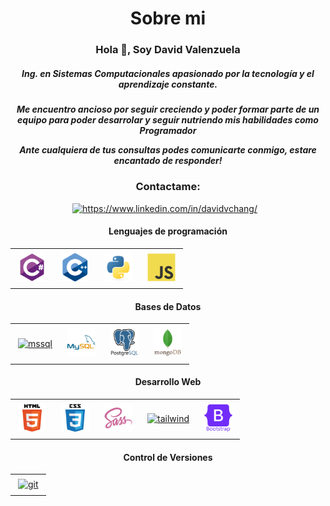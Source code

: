 <div align="center">
    <h1>Sobre mi</h1>
    <h3>Hola 👋, Soy David Valenzuela</h3>
    <h5>Ing. en Sistemas Computacionales apasionado por la tecnología y el aprendizaje constante.</h5>
    <h5>Me encuentro ancioso por seguir creciendo y poder formar parte de un equipo para poder desarrolar y seguir nutriendo mis habilidades como Programador

Ante cualquiera de tus consultas podes comunicarte conmigo, estare encantado de responder!</h5>
    <div>
        <h3>Contactame:</h3>
        <a href="https://linkedin.com/in/https://www.linkedin.com/in/davidvchang/" target="blank">
            <img src="https://raw.githubusercontent.com/rahuldkjain/github-profile-readme-generator/master/src/images/icons/Social/linked-in-alt.svg" alt="https://www.linkedin.com/in/davidvchang/" height="30" width="40" style="margin-right: 10px;">
        </a>
    </div>
    <div>
        <h4>Lenguajes de programación</h4>
        <table style="margin: auto;">
            <tr>
                <td>
                    <a href="https://www.w3schools.com/cs/" target="_blank" rel="noreferrer">
                        <img src="https://raw.githubusercontent.com/devicons/devicon/master/icons/csharp/csharp-original.svg" alt="csharp" style="width: 45px; margin: 5px;">
                    </a>
                </td>
                <td>
                    <a href="https://www.w3schools.com/cpp/" target="_blank" rel="noreferrer">
                        <img src="https://raw.githubusercontent.com/devicons/devicon/master/icons/cplusplus/cplusplus-original.svg" alt="cplusplus" style="width: 45px; margin: 5px;">
                    </a>
                </td>
                <td>
                    <a href="https://www.python.org" target="_blank" rel="noreferrer">
                        <img src="https://raw.githubusercontent.com/devicons/devicon/master/icons/python/python-original.svg" alt="python" style="width: 45px; margin: 5px;">
                    </a>
                </td>
                <td>
                    <a href="https://developer.mozilla.org/en-US/docs/Web/JavaScript" target="_blank" rel="noreferrer">
                        <img src="https://raw.githubusercontent.com/devicons/devicon/master/icons/javascript/javascript-original.svg" alt="javascript" style="width: 45px; margin: 5px;">
                    </a>
                </td>
            </tr>
        </table>
        <h4>Bases de Datos</h4>
        <table>
            <tr>
                <td>
                    <a href="https://www.microsoft.com/en-us/sql-server" target="_blank" rel="noreferrer">
                        <img src="https://www.svgrepo.com/show/303229/microsoft-sql-server-logo.svg" alt="mssql" style="width: 45px; margin: 5px;">
                    </a>
                </td>
                <td>
                    <a href="https://www.mysql.com/" target="_blank" rel="noreferrer">
                        <img src="https://raw.githubusercontent.com/devicons/devicon/master/icons/mysql/mysql-original-wordmark.svg" alt="mysql" style="width: 45px; margin: 5px;">
                    </a>
                </td>
                <td>
                    <a href="https://www.postgresql.org" target="_blank" rel="noreferrer">
                        <img src="https://raw.githubusercontent.com/devicons/devicon/master/icons/postgresql/postgresql-original-wordmark.svg" alt="postgresql" style="width: 45px; margin: 5px;">
                    </a>
                </td>
                <td>
                    <a href="https://www.mongodb.com/" target="_blank" rel="noreferrer">
                        <img src="https://raw.githubusercontent.com/devicons/devicon/master/icons/mongodb/mongodb-original-wordmark.svg" alt="mongodb" style="width: 45px; margin: 5px;">
                    </a>
                </td>
            </tr>
        </table>
        <h4>Desarrollo Web</h4>
        <table>
            <tr>
                <td>
                    <a href="https://www.w3.org/html/" target="_blank" rel="noreferrer">
                        <img src="https://raw.githubusercontent.com/devicons/devicon/master/icons/html5/html5-original-wordmark.svg" alt="html5" style="width: 45px; margin: 5px;">
                    </a>
                </td>
                <td>
                    <a href="https://www.w3schools.com/css/" target="_blank" rel="noreferrer">
                        <img src="https://raw.githubusercontent.com/devicons/devicon/master/icons/css3/css3-original-wordmark.svg" alt="css3" style="width: 45px; margin: 5px;">
                    </a>
                </td>
                <td>
                    <a href="https://sass-lang.com" target="_blank" rel="noreferrer">
                        <img src="https://raw.githubusercontent.com/devicons/devicon/master/icons/sass/sass-original.svg" alt="sass" style="width: 45px; margin: 5px;">
                    </a>
                </td>
                <td>
                    <a href="https://tailwindcss.com/" target="_blank" rel="noreferrer">
                        <img src="https://www.vectorlogo.zone/logos/tailwindcss/tailwindcss-icon.svg" alt="tailwind" style="width: 45px; margin: 5px;">
                    </a>
                </td>
                <td colspan="4" style="text-align: center;">
                    <a href="https://blog.getbootstrap.com/assets/brand/bootstrap-logo-shadow.png" target="_blank" rel="noreferrer">
                        <img src="https://raw.githubusercontent.com/devicons/devicon/master/icons/bootstrap/bootstrap-plain-wordmark.svg" alt="bootstrap" style="width: 45px; margin: 5px;">
                    </a>
                </td>
            </tr>
        </table>
        <h4>Control de Versiones</h4>
        <table>
            <tr>
                <td colspan="4" style="text-align: center;">
                    <a href="https://git-scm.com/" target="_blank" rel="noreferrer">
                        <img src="https://www.vectorlogo.zone/logos/git-scm/git-scm-icon.svg" alt="git" style="width: 45px; margin: 5px;">
                    </a>
                </td>
            </tr>
        </table>
    </div>
</div>

